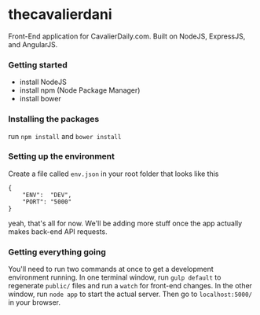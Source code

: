 # thecavalierdani
Front-End application for CavalierDaily.com. Built on NodeJS, ExpressJS, and AngularJS.

### Getting started
- install NodeJS
- install npm (Node Package Manager)
- install bower

### Installing the packages
run `npm install` and `bower install`

### Setting up the environment
Create a file called `env.json` in your root folder that looks like this
```
{
	"ENV":  "DEV",
	"PORT": "5000"
}
```
yeah, that's all for now. We'll be adding more stuff once the app actually makes back-end API requests.

### Getting everything going
You'll need to run two commands at once to get a development environment running. In one terminal window, run `gulp default` to regenerate `public/` files and run a `watch` for front-end changes. In the other window, run `node app` to start the actual server. Then go to `localhost:5000/` in your browser.
